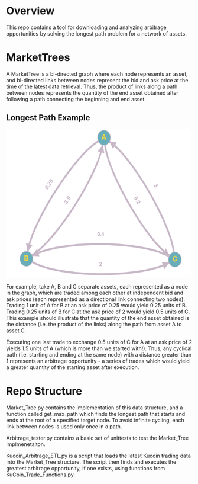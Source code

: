 # Overview
This repo contains a tool for downloading and analyzing arbitrage opportunities by solving the longest path problem for a network of assets. 

# MarketTrees
A MarketTree is a bi-directed graph where each node represents an asset, and bi-directed links between nodes represent the bid and ask price at the time of the latest data retrieval. Thus, the product of links along a path between nodes represents the quantity of the end asset obtained after following a path connecting the beginning and end asset.

## Longest Path Example
<img src="https://github.com/RnkSngh/Arbitrage-Bot/blob/master/ExampleArbitrageOpportunity.PNG" width="500" height="400">

For example, take A, B and C separate assets, each represented as a node in the graph, which are traded among each other at independent bid and ask prices (each represented as a directional link connecting two nodes). Trading 1 unit of A for B at an ask price of 0.25 would yield 0.25 units of B. Trading 0.25 units of B for C at the ask price of 2 would yield 0.5 units of C. This example should illustrate that the quantity of the end asset obtained is the distance (i.e. the product of the links) along the path from asset A to asset C.

Executing one last trade to exchange 0.5 units of C for A at an ask price of 2 yields 1.5 units of A (which is more than we started with!). Thus, any cyclical path (i.e. starting and ending at the same node) with a distance greater than 1 represents an arbitrage opportunity - a series of trades which would yield a greater quantity of the starting asset after execution. 

# Repo Structure
Market_Tree.py contains the implementation of this data structure, and a function called get_max_path which finds the longest path that starts and ends at the root of a specified target node. To avoid infinite cycling, each link between nodes is used only once in a path. 

Arbitrage_tester.py contains a basic set of unittests to test the Market_Tree implmenetaiton. 
 
Kucoin_Arbitrage_ETL.py is a script that loads the latest Kucoin trading data into the Market_Tree structure. The script then finds and executes the greatest arbitrage opportunity, if one exists, using functions from KuCoin_Trade_Functions.py.

